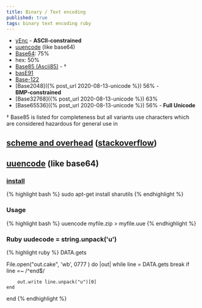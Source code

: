 ```yaml
---
title: Binary / Text encoding
published: true
tags: binary text encoding ruby
---
```

- [yEnc](https://en.wikipedia.org/wiki/YEnc) - **ASCII‑constrained**
- [uuencode](https://en.wikipedia.org/wiki/Uuencode) (like base64)
- [Base64](https://en.wikipedia.org/wiki/Base64): 75%
- hex: 50%
- [Base85 (Ascii85)](https://en.wikipedia.org/wiki/Ascii85) - †
- [basE91](http://base91.sourceforge.net/)
- [Base-122](https://github.com/kevinAlbs/Base122)
- [Base2048]({% post_url 2020-08-13-unicode %})  56% - **BMP‑constrained**
- [Base32768]({% post_url 2020-08-13-unicode %})  63%
- [Base65536]({% post_url 2020-08-13-unicode %}) 56% - **Full Unicode**

† Base85 is listed for completeness but all variants use characters which are considered hazardous for general use in 

## [scheme and overhead](https://en.wikipedia.org/wiki/Binary-to-text_encoding) ([stackoverflow](https://stackoverflow.com/a/971501/51386))

## [uuencode](https://en.wikipedia.org/wiki/Uuencode) (like base64)

### [install](https://askubuntu.com/questions/232440/how-do-i-install-uudecode#232444)
{% highlight bash %}
sudo apt-get install sharutils
{% endhighlight %}

### Usage
{% highlight bash %}
uuencode myfile.zip <filename> > myfile.uue
{% endhighlight %}

### Ruby uudecode = string.unpack('u')

{% highlight ruby %}
DATA.gets

File.open("out.cake", 'wb', 0777 ) do |out|
	while line = DATA.gets
    	break if line =~ /^end$/

    	out.write line.unpack("u")[0]
	end
end
{% endhighlight %}
